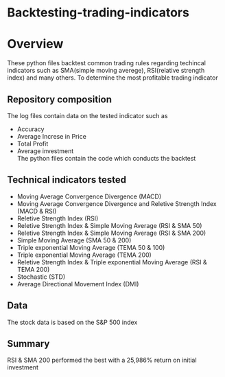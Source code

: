 # Backtesting-trading-indicators
# Overview
These python files backtest common trading rules regarding techincal indicators such as SMA(simple moving averege), RSI(relative strength index) and many others. To determine the most profitable trading indicator 
## Repository composition
The log files contain data on the tested indicator such as
- Accuracy
- Average Increse in Price
- Total Profit
- Average investment<br/>
The python files contain the code which conducts the backtest

## Technical indicators tested
- Moving Average Convergence Divergence (MACD)
- Moving Average Convergence Divergence and Reletive Strength Index (MACD & RSI)
- Reletive Strength Index (RSI)
- Reletive Strength Index & Simple Moving Average (RSI & SMA 50)
- Reletive Strength Index & Simple Moving Average (RSI & SMA 200)
- Simple Moving Average (SMA 50 & 200)
- Triple exponential Moving Average (TEMA 50 & 100)
- Triple exponential Moving Average (TEMA 200)
- Reletive Strength Index & Triple exponential Moving Average (RSI & TEMA 200)
- Stochastic (STD)
-  Average Directional Movement Index (DMI)

## Data
The stock data is based on the S&P 500 index
## Summary
RSI & SMA 200 performed the best with a 25,986% return on initial investment



